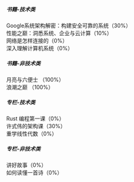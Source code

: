 ##### 书籍-技术类  
Google系统架构解密：构建安全可靠的系统（30%）  
性能之巅：洞悉系统、企业与云计算（10%）  
网络是怎样连接的（0%）  
深入理解计算机系统（0%）  
##### 书籍-非技术类  
月亮与六便士  （100%）  
浪潮之巅  （100%）

##### 专栏-技术类  
Rust 编程第一课（0%）  
许式伟的架构课（30%）  
重学线性代数（0%）  
##### 专栏-非技术类  
讲好故事（0%）  
如何读懂一首诗（0%）